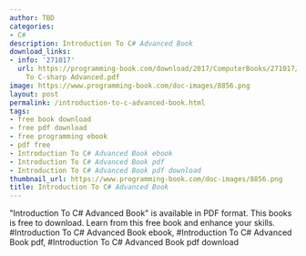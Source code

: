 ```yaml
---
author: TBD
categories:
- C#
description: Introduction To C# Advanced Book
download_links:
- info: '271017'
  url: https://programming-book.com/download/2017/ComputerBooks/271017/Introduction
    To C-sharp Advanced.pdf
image: https://www.programming-book.com/doc-images/8856.png
layout: post
permalink: /introduction-to-c-advanced-book.html
tags:
- free book download
- free pdf download
- free programming ebook
- pdf free
- Introduction To C# Advanced Book ebook
- Introduction To C# Advanced Book pdf
- Introduction To C# Advanced Book pdf download
thumbnail_url: https://www.programming-book.com/doc-images/8856.png
title: Introduction To C# Advanced Book
---
```


 
<div class="item-desc text-justify">
  "Introduction To C# Advanced Book" is available in PDF format. This books is free to download. Learn from this free book and enhance your skills.
  <br>
  #Introduction To C# Advanced Book ebook, #Introduction To C# Advanced Book pdf, #Introduction To C# Advanced Book pdf download
</div>